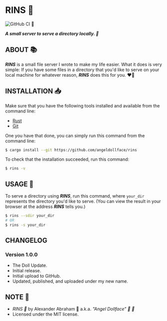 # RINS :hamburger:

![GitHub CI](https://github.com/angeldollface/rins/actions/workflows/rust.yml/badge.svg) :hamburger:

***A small server to serve a directory locally. :hamburger:*** 

## ABOUT :books:

***RINS*** is a small file server I wrote to make my life easier. What it does is very simple: If you have some files in a directory that you'd like to serve on your local machine for whatever reason, ***RINS*** does this for you. :heart_on_fire:

## INSTALLATION :inbox_tray:

Make sure that you have the following tools installed and available from the command line:

- [Rust](https://www.rust-lang.org/tools/install)
- [Git](https://git-scm.com/downloads)

One you have that done, you can simply run this command from the command line:

```bash
$ cargo install --git https://github.com/angeldollface/rins
```

To check that the installation succeeded, run this command:

```bash
$ rins -v
```

## USAGE :hammer:

To serve a directory using ***RINS***, run this command, where `your_dir` represents the directory you'd like to serve. (You can view the result in your browser at the address ***RINS*** tells you.)

```bash
$ rins --sdir your_dir
# OR
$ rins -s your_dir
```

## CHANGELOG

### Version 1.0.0

- The Doll Update.
- Initial release.
- Initial upload to GitHub.
- Updated, published, and uploaded under my new name.

## NOTE :scroll:

- *RINS :hamburger:* by Alexander Abraham :black_heart: a.k.a. *"Angel Dollface" :dolls: :ribbon:*
- Licensed under the MIT license.
